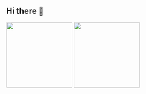 ## Hi there 👋

<!-- # Code -->
<!-- ### 😤 Slogan
Fo lô ti nô! Quá ghê gớm! Những tình huống buff bẩn! 🎮

![image](https://user-images.githubusercontent.com/66912536/178892553-8e5f173f-e599-4935-a523-770a360f58d2.png)
-->

<!--
**huynhit24/huynhit24** is a ✨ _special_ ✨ repository because its `README.md` (this file) appears on your GitHub profile.

Here are some ideas to get you started:

- 🔭 I’m currently working on ...
- 🌱 I’m currently learning ...
- 👯 I’m looking to collaborate on ...
- 🤔 I’m looking for help with ...
- 💬 Ask me about ...
- 📫 How to reach me: ...
- 😄 Pronouns: ...
- ⚡ Fun fact: ...
-->
<!--
### 🛠 My knowledge
![HTML5](https://img.shields.io/badge/html5-%23E34F26.svg?style=flat-square&logo=html5&logoColor=white)
![CSS3](https://img.shields.io/badge/css3-%231572B6.svg?style=flat-square&logo=css3&logoColor=white)
![JavaScript](https://img.shields.io/badge/javascript-%23323330.svg?style=flat-square&logo=javascript&logoColor=%23F7DF1E)
![React](https://img.shields.io/badge/react-%2320232a.svg?style=flat-square&logo=react&logoColor=%2361DAFB)
![NodeJS](https://img.shields.io/badge/node.js-6DA55F?style=flat-square&logo=node.js&logoColor=white)
![Firebase](https://img.shields.io/badge/firebase-%23039BE5.svg?style=flat-square&logo=firebase)
![MongoDB](https://img.shields.io/badge/MongoDB-%234ea94b.svg?style=flat-square&logo=mongodb&logoColor=white)
-->
<!-- ### 📚 Github Status -->
<p>
  <img src="https://github-readme-stats.vercel.app/api?username=ducvui2003&show_icons=true&theme=tokyonight" height="175">
  <img src="https://github-readme-stats.vercel.app/api/top-langs/?username=ducvui2003&layout=compact&theme=tokyonight&langs_count=10" height="175">
</p>
<!--
### ❤ Projects
<ul>
  <ol>
    <a href="https://ducvui2003.github.io/bubble-animation/">
      ✅ bubble-animation
    </a>
   </ol>
   <ol>
    <a href="https://ducvui2003.github.io/password-validation-check/">
      ✅ password-validation-check
    </a>
  </ol>
  <ol>
    <a href="https://ducvui2003.github.io/neumorphism/">
      ✅ neumorphism
    </a>
  </ol>
  <ol>
    <a href="https://ducvui2003.github.io/animated-magic-menu-indicator/">
      ✅ animated-magic-menu-indicator
    </a>
  </ol>
  <ol>
    <a href="https://ducvui2003.github.io/dropdown-menu/">
      ✅ dropdown-menu
    </a>
  </ol>
  <ol>
    <a href="https://ducvui2003.github.io/validator-form/">
      ✅ validator-form
    </a>
  </ol>
  <ol>
    <a href="https://ducvui2003.github.io/toast-messages/">
      ✅ toast-messages
    </a>
  </ol>
  <ol>
    <a href="https://ducvui2003.github.io/tabs-ui/">
      ✅ tabs-ui
    </a>
  </ol>
</ul><br/>

### 💻 Game
<p> 
  <img src="https://github.com/TamNguyenS/TamNguyenS/blob/output/github-contribution-grid-snake.svg" alt="huynhit24" /> 
</p>
-->

